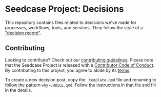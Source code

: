 # Seedcase Project: Decisions

This repository contains files related to decisions we've made for processes, workflows, tools, and services. They follow the style of a ["decision record"](https://adr.github.io/).

## Contributing

Looking to contribute? Check out our [contributing
guidelines](https://community.seedcase-project.org). Please note that the Seedcase Project is
released with a [Contributor Code of
Conduct](https://contributor-covenant.org/version/2/1/CODE_OF_CONDUCT.html).
By contributing to this project, you agree to abide by its
[terms](https://github.com/seedcase-project/.github/blob/main/CODE_OF_CONDUCT.md).

To create a new decision post, copy the `_template.qmd` file and renaming to follow the pattern `why-CHOICE.qmd`. Follow the instructions in that file and fill in the details.
